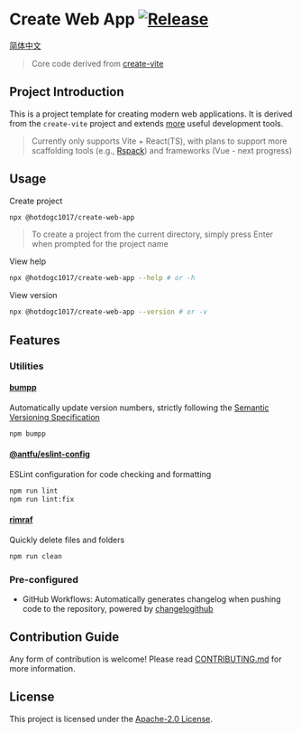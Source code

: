 # Create Web App [![Release](https://github.com/hotdogc1017/create-web-app/actions/workflows/release.yml/badge.svg)](https://github.com/hotdogc1017/create-web-app/actions/workflows/release.yml)

[简体中文](README.md)

> Core code derived from [create-vite](https://github.com/vitejs/vite/tree/main/packages/create-vite)

## Project Introduction
This is a project template for creating modern web applications. It is derived from the `create-vite` project and extends [more](#features) useful development tools.

> Currently only supports Vite + React(TS), with plans to support more scaffolding tools (e.g., [Rspack](https://github.com/web-infra-dev/rspack)) and frameworks (Vue - next progress)

## Usage

Create project
```bash
npx @hotdogc1017/create-web-app
```

> To create a project from the current directory, simply press Enter when prompted for the project name

View help
```bash
npx @hotdogc1017/create-web-app --help # or -h
```

View version
```bash
npx @hotdogc1017/create-web-app --version # or -v
```

## Features

### Utilities
#### [bumpp](https://github.com/antfu/bumpp)
Automatically update version numbers, strictly following the [Semantic Versioning Specification](https://semver.org/)
```bash
npm bumpp
```

#### [@antfu/eslint-config](https://github.com/antfu/eslint-config)
ESLint configuration for code checking and formatting
```bash
npm run lint
npm run lint:fix
```

#### [rimraf](https://github.com/isaacs/rimraf#readme)
Quickly delete files and folders
```bash
npm run clean
```

### Pre-configured
 - GitHub Workflows: Automatically generates changelog when pushing code to the repository, powered by [changelogithub](https://github.com/antfu/changelogithub)

## Contribution Guide
Any form of contribution is welcome! Please read [CONTRIBUTING.md](CONTRIBUTING.md) for more information.

## License
This project is licensed under the [Apache-2.0 License](LICENSE).
